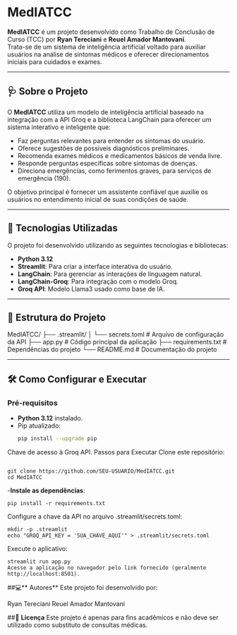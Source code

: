 # MedIATCC

**MedIATCC** é um projeto desenvolvido como Trabalho de Conclusão de Curso (TCC) por **Ryan Tereciani** e **Reuel Amador Mantovani**.  
Trata-se de um sistema de inteligência artificial voltado para auxiliar usuários na análise de sintomas médicos e oferecer direcionamentos iniciais para cuidados e exames.

---

## 🩺 **Sobre o Projeto**

O **MedIATCC** utiliza um modelo de inteligência artificial baseado na integração com a API Groq e a biblioteca LangChain para oferecer um sistema interativo e inteligente que:

- Faz perguntas relevantes para entender os sintomas do usuário.
- Oferece sugestões de possíveis diagnósticos preliminares.
- Recomenda exames médicos e medicamentos básicos de venda livre.
- Responde perguntas específicas sobre sintomas de doenças.
- Direciona emergências, como ferimentos graves, para serviços de emergência (190).

O objetivo principal é fornecer um assistente confiável que auxilie os usuários no entendimento inicial de suas condições de saúde.

---

## 🚀 **Tecnologias Utilizadas**

O projeto foi desenvolvido utilizando as seguintes tecnologias e bibliotecas:

- **Python 3.12**
- **Streamlit**: Para criar a interface interativa do usuário.
- **LangChain**: Para gerenciar as interações de linguagem natural.
- **LangChain-Groq**: Para integração com o modelo Groq.
- **Groq API**: Modelo Llama3 usado como base de IA.

---

## 📂 **Estrutura do Projeto**

MedIATCC/
├── .streamlit/
│   └── secrets.toml        # Arquivo de configuração da API
├── app.py                  # Código principal da aplicação
├── requirements.txt        # Dependências do projeto
└── README.md               # Documentação do projeto




---

## 🛠️ **Como Configurar e Executar**

### Pré-requisitos

- **Python 3.12** instalado.
- Pip atualizado:
  ```bash
  pip install --upgrade pip
Chave de acesso à Groq API.
Passos para Executar
Clone este repositório:

```

git clone https://github.com/SEU-USUARIO/MedIATCC.git
cd MedIATCC
```
-**Instale as dependências**:

```
pip install -r requirements.txt
```
Configure a chave da API no arquivo .streamlit/secrets.toml:

```
mkdir -p .streamlit
echo "GROQ_API_KEY = 'SUA_CHAVE_AQUI'" > .streamlit/secrets.toml
```
Execute o aplicativo:

```
streamlit run app.py
Acesse a aplicação no navegador pelo link fornecido (geralmente http://localhost:8501).
```

##💻** Autores**
Este projeto foi desenvolvido por:

Ryan Tereciani
Reuel Amador Mantovani

##📜 **Licença**
Este projeto é apenas para fins acadêmicos e não deve ser utilizado como substituto de consultas médicas.

